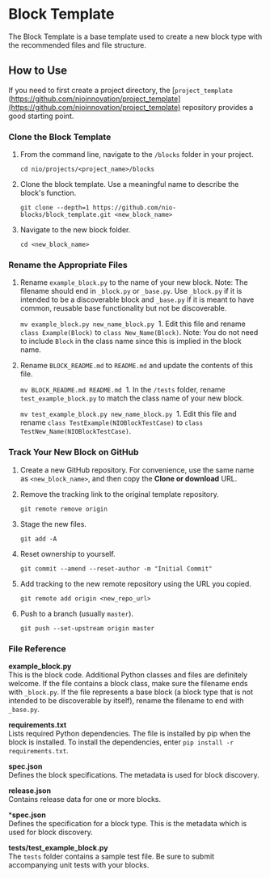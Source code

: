 # Block Template

The Block Template is a base template used to create a new block type with the recommended files and file structure.

## How to Use

If you need to first create a project directory, the [`project_template` (https://github.com/nioinnovation/project_template](https://github.com/nioinnovation/project_template) repository provides a good starting point.

### Clone the Block Template

  1. From the command line, navigate to the `/blocks` folder in your project.

      `cd nio/projects/<project_name>/blocks`
  2. Clone the block template. Use a meaningful name to describe the block's function.

      `git clone --depth=1 https://github.com/nio-blocks/block_template.git <new_block_name>`
  2. Navigate to the new block folder.

      `cd <new_block_name>`

### Rename the Appropriate Files

  1. Rename `example_block.py` to the name of your new block. Note: The filename should end in `_block.py` or `_base.py`. Use `_block.py` if it is intended to be a discoverable block and `_base.py` if it is meant to have common, reusable base functionality but not be discoverable.

        `mv example_block.py new_name_block.py`
  1. Edit this file and rename `class Example(Block)` to `class New_Name(Block)`. Note: You do not need to include `Block` in the class name since this is implied in the block name.

  1. Rename `BLOCK_README.md` to `README.md` and update the contents of this file.

        `mv BLOCK_README.md README.md`
  1. In the `/tests` folder, rename `test_example_block.py` to match the class name of your new block.

        `mv test_example_block.py new_name_block.py`
  1. Edit this file and rename `class TestExample(NIOBlockTestCase)` to `class TestNew_Name(NIOBlockTestCase)`.

### Track Your New Block on GitHub

  1. Create a new GitHub repository. For convenience, use the same name as `<new_block_name>`, and then copy the **Clone or download** URL.

  1. Remove the tracking link to the original template repository.

       `git remote remove origin`
  1. Stage the new files.

        `git add -A`
  1. Reset ownership to yourself.

        `git commit --amend --reset-author -m "Initial Commit"`
  1. Add tracking to the new remote repository using the URL you copied.

        `git remote add origin <new_repo_url>`
  1. Push to a branch (usually `master`).

        `git push --set-upstream origin master`

### File Reference

**example_block.py**<br>This is the block code. Additional Python classes and files are definitely welcome. If the file contains a block class, make sure the filename ends with `_block.py`. If the file represents a base block (a block type that is not intended to be discoverable by itself), rename the filename to end with `_base.py`.

**requirements.txt**
<br>Lists required Python dependencies. The file is installed by pip when the block is installed. To install the dependencies, enter `pip install -r requirements.txt`.

**spec.json**<br>
Defines the block specifications. The metadata is used for block discovery.

**release.json**<br>Contains release data for one or more blocks.

***spec.json**<br>Defines the specification for a block type. This is the metadata which is used for block discovery.

**tests/test_example_block.py**<br>The `tests` folder contains a sample test file. Be sure to submit accompanying unit tests with your blocks.
